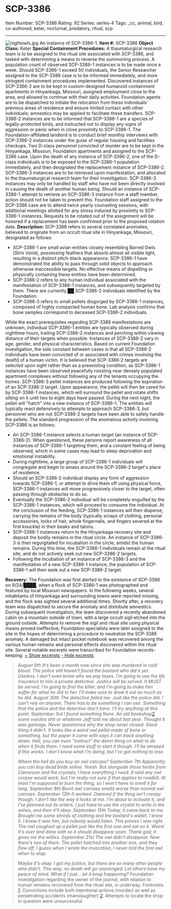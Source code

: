 # SCP-3386
Item Number: SCP-3386
Rating: 92
Series: series-4
Tags: _cc, animal, bird, co-authored, keter, nocturnal, predatory, ritual, scp

---

![nightowls.jpg](https://scp-wiki.wdfiles.com/local--files/scp-3386/nightowls.jpg)
An instance of SCP-3386-1.
**Item #:** SCP-3386
**Object Class:** Keter
**Special Containment Procedures:** A thaumaturgical research team is to be assigned to the ritual site associated with SCP-3386, and tasked with determining a means to reverse the summoning process.
A population count of observed SCP-3386-1 instances is to be made once a week. Should SCP-3386-1 exceed 50 individuals, the Senior Researcher assigned to the SCP-3386 case is to be informed immediately, and more stringent containment procedures implemented.
Discovered instances of SCP-3386-2 are to be kept in custom-designed humanoid containment apartments in Hinyankaga, Missouri, assigned employment close to the area, and allowed to continue with their daily activities. Foundation agents are to be dispatched to initiate the relocation from these individuals' previous areas of residence and ensure limited contact with other individuals; amnestics may be applied to facilitate these transfers. SCP-3386-2 instances are to be informed that SCP-3386-1 are a species of legally-protected birds, and instructed not to display any signs of aggression or panic when in close proximity to SCP-3386-1. The Foundation-affiliated landlord is to conduct brief monthly interviews with SCP-3386-2 instances under the guise of regular housing and facilities checkups.
Two D-class personnel convicted of murder are to be kept in the Hinyankaga, Missouri, Foundation apartments and assigned to the SCP-3386 case. Upon the death of any instance of SCP-3386-2, one of the D-class individuals is to be exposed to the SCP-3386-1 population immediately, and then designated the replacement instance of SCP-3386-2.
SCP-3386-3 instances are to be retrieved upon manifestation, and allocated to the thaumaturgical research team for their investigation. SCP-3386-3 instances may only be handled by staff who have not been directly involved in causing the death of another human being. Should an instance of SCP-3386-1 attempt to retrieve an SCP-3386-3 instance from a staff member, action should not be taken to prevent this.
Foundation staff assigned to the SCP-3386 case are to attend twice yearly counseling sessions, with additional meetings allotted for any stress induced by proximity to SCP-3386-1 instances. Requests to be rotated out of the assignment will be honored if a replacement has been confirmed prior to the proposed rotation date.
**Description:** SCP-3386 refers to several correlated anomalies, believed to originate from an occult ritual site in Hinyankaga, Missouri, designated as follows:
  * SCP-3386-1 are small avian entities closely resembling Barred Owls (_Strix Varia_), possessing feathers that absorb almost all visible light, resulting in a distinct pitch-black appearance. SCP-3386-1 have demonstrated the ability to pass through solid objects to approach otherwise inaccessible targets. No effective means of dispelling or physically containing these entities have been determined.
  * SCP-3386-2 refers to any human individual associated with the manifestation of SCP-3386-1 instances, and subsequently targeted by them. There are currently ██ SCP-3386-2 individuals identified by the Foundation.
  * SCP-3386-3 refers to small pellets disgorged by SCP-3386-1 instances, composed of highly compacted human bone. Lab analysis confirms that bone samples correspond to deceased SCP-3386-2 individuals.

While the exact prerequisites regarding SCP-3386 manifestations are unknown, individual SCP-3386-1 entities are typically observed during nighttime hours, trailing SCP-3386-2 instances and perching within viewing distance of their targets when possible.
Instances of SCP-3386-2 vary in age, gender, and physical characteristics. Based on current Foundation investigation, the sole constant between cases is that all SCP-3386-2 individuals have been convicted of or associated with crimes involving the death[1](javascript:;) of a human victim. It is believed that SCP-3386-2 targets are selected upon sight rather than as a preexisting condition, as SCP-3386-1 instances have been observed peacefully roosting near densely populated apartment complexes without following any of the tenants occupying the homes.
SCP-3386-3 pellet instances are produced following the expiration of an SCP-3386-2 target. Upon appearance, the pellet will then be cared for by SCP-3386-1 instances, which will surround the pellet and rotate shifts sitting on it until two to eight days have passed. During the next night, the pellet will "hatch" into a new instance of SCP-3386-1. The entities will typically react defensively to attempts to approach SCP-3386-3, but personnel who are not SCP-3386-2 targets have been able to safely handle the pellets.
The standard progression of the anomalous activity involving SCP-3386 is as follows:
  * An SCP-3386-1 instance selects a human target (an instance of SCP-3386-2). When questioned, these persons report awareness of all instances of SCP-3386-1 targeting them, and a constant feeling of being observed, which in some cases may lead to sleep deprivation and emotional instability.
  * During nighttime, a large group of SCP-3386-1 individuals will congregate and begin to amass around the SCP-3386-2 target's place of residence.
  * Should an SCP-3386-2 individual display any form of aggression towards SCP-3386-1, or attempt to drive them off using physical force, SCP-3386-1 instances will move progressively closer to the target, often passing through obstacles to do so.
  * Eventually the SCP-3386-2 individual will be completely engulfed by the SCP-3386-1 instances, which will proceed to consume the individual. At the conclusion of the feeding, SCP-3386-1 instances will then disperse, carrying the remains of the body (typically scraps of clothing, personal accessories, locks of hair, whole fingernails, and fingers severed at the first knuckle) in their beaks and talons.
  * SCP-3386-1 instances return to the Hinyankaga recovery site and deposit the bodily remains in the ritual circle. An instance of SCP-3386-3 is then regurgitated for incubation in the circle, amidst the human remains. During this time, the SCP-3386-1 individuals remain at the ritual site, and do not actively seek out new SCP-3386-2 targets.
  * Following the incubation of an instance of SCP-3386-3 and the manifestation of a new SCP-3386-1 instance, the population of SCP-3386-1 will then seek out a new SCP-3386-2 target.

**Recovery:** The Foundation was first alerted to the existence of SCP-3386 on 9/24/████, when a flock of SCP-3386-1 was photographed and featured by local Missouri newspapers. In the following weeks, several inhabitants of Hinyankaga and surrounding towns were reported missing, and the flock was sighted several additional times. Shortly after, a recovery team was dispatched to secure the anomaly and distribute amnestics. During subsequent investigation, the team discovered a recently abandoned cabin on a mountain outside of town, with a large occult sigil etched into the ground outside.
Attempts to remove the sigil and ritual site using physical means proved ineffective; Foundation specialists were later assigned to the site in the hopes of determining a procedure to neutralize the SCP-3386 anomaly.
A damaged but intact pocket notebook was recovered among the various human remains and personal effects discovered within the ritual site. Several notable excerpts were transcribed for Foundation records-keeping:
[\+ Show excerpts](javascript:;)
[\- Hide excerpts](javascript:;)
> _August 9th_
> _It's been a month now since she was murdered in cold blood. The police still haven't found the bastard who did it yet. Useless. I don't even know why we pay taxes. I'm going to use the life insurance to hire a private detective. Justice will be served. It MUST be served. I'm going to find the killer, and I'm going to make him suffer for what he did to her. I'll make sure to draw it out as much as he did._
> _August 30th_
> _The detective failed me. Just like the police did. I can't rely on anyone. There has to be something I can use. Something that the police and the detective don't have. I'll try anything at this point._
> _September 3rd_
> _I found something there. An old bookshop[2](javascript:;), some voodoo shit or whatever Jeff told me about last year. Thought it was garbage. Never questioned why the shop never closed. Good thing it didn't._
> _It looks like a weird owl pellet made of bone or something, but the paper it came with says it can track anything down. Hell, you can even "instruct" the damn thing on what to do when it finds them. I need some stuff to start it though. I'll be amazed if this works. I don't know what I'm doing, but I've got nothing to lose._
>   
>  _Where the hell do you buy an owl carcass?_
> _September 7th_
> _Apparently you can buy dead birds online. Yeesh. But alongside those herbs from Cameroon and the crystals, I have everything I need. It said any owl corpse would work, but I'm really not sure if that applies to roadkill. At least I'm supposed to burn the thing, so I won't have to smell it for long._
> _September 8th_
> _Burnt owl carcass smells worse than normal owl carcass._
> _September 12th_
> _It worked._
> _Damned if the thing isn't creepy though. I don't like the way it looks at me. I'm about to activate it, and I've planned out its orders. I just have to use the crystal to write in the ashes, and then it'll obey._
> _September 15th_
> _Today, it came back to me. Brought me some shreds of clothing and the bastard's wallet. I knew it. I knew it was him, but nobody would listen. This proves I was right._
> _The owl coughed up a pellet just like the first one and sat on it. Weird. It's over and done with so it should disappear soon. Thank god, it gives me the willies._
> _September 21st_
> _The owl didn't disappear. Now there's two of them. The pellet hatched into another one, and they flew off. I guess when I wrote the invocation, I never told the first owl when to stop._
>   
>  _Maybe it's okay. I got my justice, but there are so many other people who didn't. This way, no death will go unavenged. Let others have my peace of mind._
> _What if I just… let it keep happening?_
Foundation investigation regarding the owner of the journal, with relation to human remains recovered from the ritual site, is underway.
Footnotes
[1](javascript:;). Convictions include both intentional actions (murder) as well as perpetrating accidents (manslaughter)
[2](javascript:;). Attempts to locate the shop in question were unsuccessful.